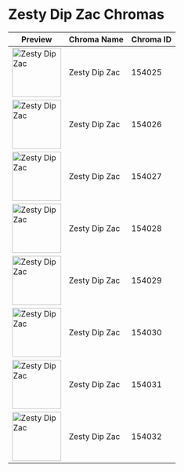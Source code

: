 # Zesty Dip Zac Chromas

| Preview | Chroma Name | Chroma ID |
|---|---|---|
| <img src='https://raw.communitydragon.org/latest/plugins/rcp-be-lol-game-data/global/default/v1/champion-chroma-images/154/154025.png' alt='Zesty Dip Zac' width='100'> | Zesty Dip Zac | 154025 |
| <img src='https://raw.communitydragon.org/latest/plugins/rcp-be-lol-game-data/global/default/v1/champion-chroma-images/154/154026.png' alt='Zesty Dip Zac' width='100'> | Zesty Dip Zac | 154026 |
| <img src='https://raw.communitydragon.org/latest/plugins/rcp-be-lol-game-data/global/default/v1/champion-chroma-images/154/154027.png' alt='Zesty Dip Zac' width='100'> | Zesty Dip Zac | 154027 |
| <img src='https://raw.communitydragon.org/latest/plugins/rcp-be-lol-game-data/global/default/v1/champion-chroma-images/154/154028.png' alt='Zesty Dip Zac' width='100'> | Zesty Dip Zac | 154028 |
| <img src='https://raw.communitydragon.org/latest/plugins/rcp-be-lol-game-data/global/default/v1/champion-chroma-images/154/154029.png' alt='Zesty Dip Zac' width='100'> | Zesty Dip Zac | 154029 |
| <img src='https://raw.communitydragon.org/latest/plugins/rcp-be-lol-game-data/global/default/v1/champion-chroma-images/154/154030.png' alt='Zesty Dip Zac' width='100'> | Zesty Dip Zac | 154030 |
| <img src='https://raw.communitydragon.org/latest/plugins/rcp-be-lol-game-data/global/default/v1/champion-chroma-images/154/154031.png' alt='Zesty Dip Zac' width='100'> | Zesty Dip Zac | 154031 |
| <img src='https://raw.communitydragon.org/latest/plugins/rcp-be-lol-game-data/global/default/v1/champion-chroma-images/154/154032.png' alt='Zesty Dip Zac' width='100'> | Zesty Dip Zac | 154032 |
